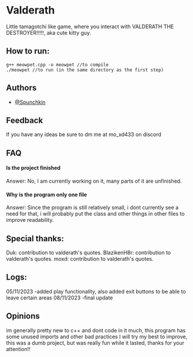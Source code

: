 
# Valderath

Little tamagotchi like game, where you interact with
VALDERATH THE DESTROYER!!!!!, aka cute kitty guy.


## How to run: 
    g++ meowpet.cpp -o meowpet //to compile
    ./meowpet //to run (in the same directory as the first step)
    




## Authors

- [@Spunchkin](https://github.com/Spunchkin)


## Feedback

If you have any ideas be sure to dm me at mo_xd433 on discord


## FAQ

#### Is the project finished

Answer: No, I am currently working on it, many parts of it are unfinished.

#### Why is the program only one file

Answer: Since the program is still relatively small, i dont currently see a need for that, i will probably put the class and other things in other files to improve readability.


## Special thanks:
Duk: contribution to valderath's quotes.
BlazikenH8r: contribution to valderath's quotes.
moxd: contribution to valderath's quotes.

## Logs:
05/11/2023 -added play functionality, also added exit buttons to be able to leave certain areas
08/11/2023 -final update

## Opinions
im generally pretty new to c++ and dont code in it much, this program has some unused imports and other bad practices
I will try my best to improve, this was a dumb project, but was really fun while it lasted, thanks for your attention!!


